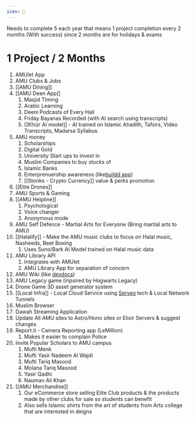 ```yaml
---
icon: 🌟
---
```

Needs to complete 5 each year
that means 1 project completion every 2 months (With success) since 2 months are for holidays & exams
# 1 Project / 2 Months

1. AMUlet App
2. AMU Clubs & Jobs
3. [[AMU Dining]]
4. [[AMU Deen App]]
	1. Masjid TIming
	2. Arabic Learning
	3. Deeni Podcasts of Every Hall
	4. Friday Bayanas Recorded (with AI search using transcripts)
	5. [[Khizr AI model]] - AI trained on Islamic Ahadith, Tafsirs, Video Transcripts, Madarsa Syllabus
5. AMU money
	1. Scholarships
	2. Digital Gold
	3. University Start ups to invest in
	4. Muslim Companies to buy stocks of
	5. Islamic Banks
	6. Enterprenuership awareness (like[buildd app](https://play.google.com/store/apps/details?id=co.buildd.android&pcampaignid=web_share))
	7. [[Stonks - Crypto Currency]] value & perks promotion
6. [[Elite Drones]]
7. AMU Sports & Gaming
8. [[AMU Helpline]]
	1. Psychological
	2. Voice changer
	3. Anonymous mode
9. AMU Self Defence - Martial Arts for Everyone (Bring martial arts to AMU)
10. [[Halalify]] - Make the AMU music clubs to focus on Halal music, Nasheeds, Beet Boxing
	1. Uses Suno/Bark AI Model trained on Halal music data
11. AMU Library API
	1. Integrates with AMUlet
	2. AMU Library App for separation of concern
12. AMU Wiki (like [devdocs](https://devdocs.io))
13. AMU Legacy game (inpsired by Hogwarts Legacy)
14. Drone Game 3D asset generator system
15. [[Local Infra]] - Local Cloud Service using [Serveo](https://serveo.net) tech & Local Network Tunnels
16. Muslim Browser
17. Dawah Streaming Application
18. Update All AMU sites to Astro/Hono sites or Elixir Servers & suggest changes
19. Report.it - Camera Reporting app (LeMillion)
	1. Makes it easier to complain Police
20. Invite Popular Scholars to AMU campus
	1. Mufti Menk
	2. Mufti Yasir Nadeem Al Wajdi
	3. Mufti Tariq Masood
	4. Molana Tariq Masood
	5. Yasir Qadhi
	6. Nauman Ali Khan
21. [[AMU Merchandise]]
	1. Our eCommerce store selling Elite Club products & the products made by other clubs for sale so students can benefit
	2. Also sells Islamic shirts from the art of students from Arts college that are interested in deigns